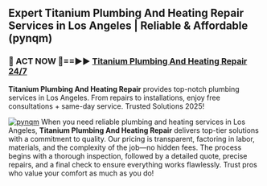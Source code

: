 ## Expert Titanium Plumbing And Heating Repair Services in Los Angeles | Reliable & Affordable (pynqm)  

<h3>🚿 ACT NOW 🌟==►► <a href="https://tinyurl.com/2ne6vx2x" rel="nofollow">Titanium Plumbing And Heating Repair 24/7</a></h3>

**Titanium Plumbing And Heating Repair** provides top-notch plumbing services in Los Angeles. From repairs to installations, enjoy free consultations + same-day service. Trusted Solutions 2025!

[![pynqm](https://i.imgur.com/4PFF4AK.jpeg)](https://tinyurl.com/2ne6vx2x)
When you need reliable plumbing and heating services in Los Angeles, **Titanium Plumbing And Heating Repair** delivers top-tier solutions with a commitment to quality. Our pricing is transparent, factoring in labor, materials, and the complexity of the job—no hidden fees. The process begins with a thorough inspection, followed by a detailed quote, precise repairs, and a final check to ensure everything works flawlessly. Trust pros who value your comfort as much as you do!
